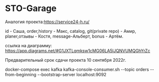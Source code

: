 
# STO-Garage

Аналогия проекта:https://service24-h.ru/

id - Саша,
order,history - Макс,
catalog, git(private repo) - Амир,
planer,отзывы - Костя,
message-Альберт,
bonus - Артём.

ссылка на диаграмму: https://app.diagrams.net/#G1JXTLqmksw1cMG06LA5lJQNVUMQGhYrZc

Предварительный срок сдачи проекта  10 сентября 2022г.

docker-compose exec kafka kafka-console-consumer.sh --topic orders --from-beginning --bootstrap-server localhost:9092